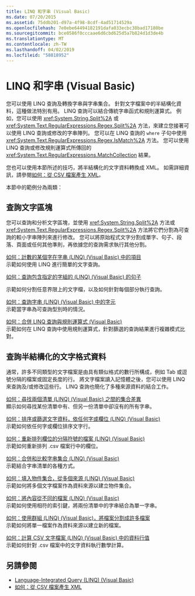 ```yaml
---
title: LINQ 和字串 (Visual Basic)
ms.date: 07/20/2015
ms.assetid: 75ddb201-d97a-4f98-8cdf-4ad51714529a
ms.openlocfilehash: 7e0ebe64494182191dafa033ecbc38bad17180be
ms.sourcegitcommit: bce0586f0cccaae6d6cbd625d5a7b824d1d3de4b
ms.translationtype: MT
ms.contentlocale: zh-TW
ms.lasthandoff: 04/02/2019
ms.locfileid: "58818952"
---
```

# <a name="linq-and-strings-visual-basic"></a>LINQ 和字串 (Visual Basic)
您可以使用 LINQ 查詢及轉換字串與字串集合。 針對文字檔案中的半結構化資料，這種做法特別有用。 LINQ 查詢可以結合傳統字串函式和規則運算式。 例如，您可以使用 <xref:System.String.Split%2A> 或 <xref:System.Text.RegularExpressions.Regex.Split%2A> 方法，來建立您接著可以使用 LINQ 查詢或修改的字串陣列。 您可以在 LINQ 查詢的 `where` 子句中使用 <xref:System.Text.RegularExpressions.Regex.IsMatch%2A> 方法。 您可以使用 LINQ 查詢或修改規則運算式所傳回的 <xref:System.Text.RegularExpressions.MatchCollection> 結果。  
  
 您也可以使用本節所述的技巧，將半結構化的文字資料轉換成 XML。 如需詳細資訊，請參閱[如何：從 CSV 檔案產生 XML](how-to-generate-xml-from-csv-files.md)。  
  
 本節中的範例分為兩類：  
  
## <a name="querying-a-block-of-text"></a>查詢文字區塊  
 您可以查詢和分析文字區塊，並使用 <xref:System.String.Split%2A> 方法或 <xref:System.Text.RegularExpressions.Regex.Split%2A> 方法將它們分割為可查詢的較小字串陣列來進行修改。 您可以將原始程式文字分割成單字、句子、段落、頁面或任何其他準則，再依據您的查詢需求執行其他分割。  
  
 [如何：計數的某個字在字串 (LINQ) (Visual Basic) 中的項目](how-to-count-occurrences-of-a-word-in-a-string-linq.md)  
 示範如何使用 LINQ 進行簡單的文字查詢。  
  
 [如何：查詢包含指定的字組的 (LINQ) (Visual Basic) 的句子](how-to-query-for-sentences-that-contain-a-specified-set-of-words.md)

 示範如何分割任意界限上的文字檔，以及如何針對每個部分執行查詢。  
  
 [如何：查詢字串 (LINQ) (Visual Basic) 中的字元](how-to-query-for-characters-in-a-string-linq.md)  
 示範當字串為可查詢型別時的情況。  
  
 [如何：合併 LINQ 查詢與規則運算式 (Visual Basic)](how-to-combine-linq-queries-with-regular-expressions.md)  
 示範如何在 LINQ 查詢中使用規則運算式，針對篩選的查詢結果進行複雜模式比對。  
  
## <a name="querying-semi-structured-data-in-text-format"></a>查詢半結構化的文字格式資料  
 通常，許多不同類型的文字檔案是由具有類似格式的數行所構成，例如 Tab 或逗號分隔的檔案或固定長度的行。 將文字檔案讀入記憶體之後，您可以使用 LINQ 來查詢及/或修改這些行。 LINQ 查詢也簡化了多種來源資料的結合工作。  
  
 [如何：尋找兩個清單 (LINQ) (Visual Basic) 之間的集合差異](how-to-find-the-set-difference-between-two-lists-linq.md)  
 顯示如何尋找某份清單中有、但另一份清單中卻沒有的所有字串。  
  
 [如何：排序或篩選文字資料，依任何字或欄位 (LINQ) (Visual Basic)](how-to-sort-or-filter-text-data-by-any-word-or-field-linq.md)  
 示範如何依任何字或欄位排序文字行。  
  
 [如何：重新排列欄位的分隔符號的檔案 (LINQ) (Visual Basic)](how-to-reorder-the-fields-of-a-delimited-file.md)  
 示範如何重新排列 .csv 檔案行中的欄位。  
  
 [如何：合併和比較字串集合 (LINQ) (Visual Basic)](how-to-combine-and-compare-string-collections-linq.md)  
 示範結合字串清單的各種方式。  
  
 [如何：填入物件集合，從多個來源 (LINQ) (Visual Basic)](how-to-populate-object-collections-from-multiple-sources-linq.md)  
 示範如何將多個文字檔案作為資料來源以建立物件集合。  
  
 [如何：將內容從不同的檔案 (LINQ) (Visual Basic)](how-to-join-content-from-dissimilar-files-linq.md)  
 示範如何使用相符的索引鍵，將兩份清單中的字串結合為單一字串。  
  
 [如何：使用群組 (LINQ) (Visual Basic)，將檔案分割成許多檔案](how-to-split-a-file-into-many-files-by-using-groups-linq.md)  
 示範如何將單一檔案作為資料來源以建立新的檔案。  
  
 [如何：計算 CSV 文字檔案 (LINQ) (Visual Basic) 中的資料行值](how-to-compute-column-values-in-a-csv-text-file-linq.md)  
 示範如何針對 .csv 檔案中的文字資料執行數學計算。  
  
## <a name="see-also"></a>另請參閱

- [Language-Integrated Query (LINQ) (Visual Basic)](index.md)
- [如何：從 CSV 檔案產生 XML](how-to-generate-xml-from-csv-files.md)
